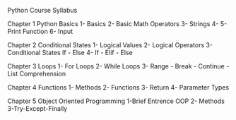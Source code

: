 Python Course Syllabus

Chapter 1 Python Basics
    1- Basics
    2- Basic Math Operators
    3- Strings
    4-
    5- Print Function
    6- Input  

Chapter 2 Conditional States
    1- Logical Values
    2- Logical Operators
    3- Conditional States If - Else
    4- If - Elif - Else

Chapter 3 Loops
    1- For Loops
    2- While Loops
    3- Range - Break - Continue - List Comprehension

Chapter 4 Functions
    1- Methods
    2- Functions
    3- Return
    4- Parameter Types

Chapter 5 Object Oriented Programming
    1-Brief Entrence OOP
    2- Methods
    3-Try-Except-Finally